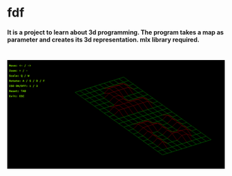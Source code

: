 # fdf
#### It is a project to learn about 3d programming. The program takes a map as parameter and creates its 3d representation. mlx library required.
#
![fdf](https://github.com/osmosx/fdf/blob/master/img/fdf.png)
